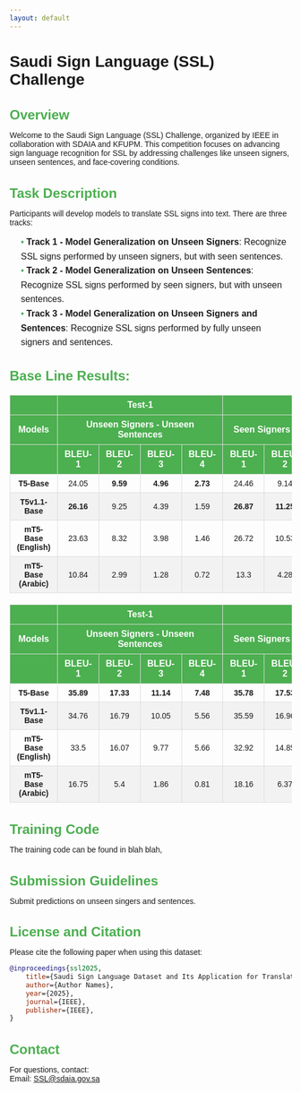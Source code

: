 ```yaml
---
layout: default
---
```



# Saudi Sign Language (SSL) Challenge

## Overview
Welcome to the Saudi Sign Language (SSL) Challenge, organized by IEEE in collaboration with SDAIA and KFUPM. This competition focuses on advancing sign language recognition for SSL by addressing challenges like unseen signers, unseen sentences, and face-covering conditions.

## Task Description
Participants will develop models to translate SSL signs into text. There are three tracks:

- **Track 1 - Model Generalization on Unseen Signers**: Recognize SSL signs performed by unseen signers, but with seen sentences.
- **Track 2 - Model Generalization on Unseen Sentences**: Recognize SSL signs performed by seen signers, but with unseen sentences.
- **Track 3 - Model Generalization on Unseen Signers and Sentences**: Recognize SSL signs performed by fully unseen signers and sentences.

## Base Line Results:
<html lang="en">
<head>
  <meta charset="UTF-8">
  <meta name="viewport" content="width=device-width, initial-scale=1.0">
  <title>Styled Table</title>
  <style>
    table {
      width: 100%;
      border-collapse: collapse;
      margin: 20px 0;
      font-family: Arial, sans-serif;
    }
    th, td {
      border: 1px solid #ddd;
      padding: 8px 12px;
      text-align: center;
    }
    th {
      background-color: #4CAF50;
      color: white;
    }
    tr:nth-child(even) {
      background-color: #f2f2f2;
    }
    tr:hover {
      background-color: #ddd;
    }
    td {
      font-size: 14px;
    }
    th {
      font-size: 16px;
      font-weight: bold;
    }
  </style>
</head>
<body>
  <table>
    <thead>
      <tr>
        <th></th>
        <th colspan="4"><strong>Test-1</strong></th>
        <th colspan="4"><strong>Test-2</strong></th>
        <th colspan="4"><strong>Test-3</strong></th>
      </tr>
      <tr>
        <th><strong>Models</strong></th>
        <th colspan="4"><strong>Unseen Signers - Unseen Sentences</strong></th>
        <th colspan="4"><strong>Seen Signers - Unseen Sentences</strong></th>
        <th colspan="4"><strong>Unseen Signers - Seen Sentences</strong></th>
      </tr>
      <tr>
        <th></th>
        <th><strong>BLEU-1</strong></th>
        <th><strong>BLEU-2</strong></th>
        <th><strong>BLEU-3</strong></th>
        <th><strong>BLEU-4</strong></th>
        <th><strong>BLEU-1</strong></th>
        <th><strong>BLEU-2</strong></th>
        <th><strong>BLEU-3</strong></th>
        <th><strong>BLEU-4</strong></th>
        <th><strong>BLEU-1</strong></th>
        <th><strong>BLEU-2</strong></th>
        <th><strong>BLEU-3</strong></th>
        <th><strong>BLEU-4</strong></th>
      </tr>
    </thead>
    <tbody>
      <tr>
        <td><strong>T5-Base</strong></td>
        <td>24.05</td>
        <td><strong>9.59</strong></td>
        <td><strong>4.96</strong></td>
        <td><strong>2.73</strong></td>
        <td>24.46</td>
        <td>9.14</td>
        <td>4.53</td>
        <td>2.01</td>
        <td>84.07</td>
        <td>81.09</td>
        <td>80.59</td>
        <td>80.37</td>
      </tr>
      <tr>
        <td><strong>T5v1.1-Base</strong></td>
        <td><strong>26.16</strong></td>
        <td>9.25</td>
        <td>4.39</td>
        <td>1.59</td>
        <td><strong>26.87</strong></td>
        <td><strong>11.25</strong></td>
        <td><strong>6.05</strong></td>
        <td>2.78</td>
        <td><strong>88.46</strong></td>
        <td><strong>86.27</strong></td>
        <td><strong>85.84</strong></td>
        <td><strong>85.75</strong></td>
      </tr>
      <tr>
        <td><strong>mT5-Base (English)</strong></td>
        <td>23.63</td>
        <td>8.32</td>
        <td>3.98</td>
        <td>1.46</td>
        <td>26.72</td>
        <td>10.53</td>
        <td>5.42</td>
        <td><strong>2.79</strong></td>
        <td>87.76</td>
        <td>85.62</td>
        <td>85.22</td>
        <td>85.16</td>
      </tr>
      <tr>
        <td><strong>mT5-Base (Arabic)</strong></td>
        <td>10.84</td>
        <td>2.99</td>
        <td>1.28</td>
        <td>0.72</td>
        <td>13.3</td>
        <td>4.28</td>
        <td>1.64</td>
        <td>0.66</td>
        <td>85.54</td>
        <td>84.27</td>
        <td>83.99</td>
        <td>83.87</td>
      </tr>
    </tbody>
  </table>

  <table>
    <thead>
      <tr>
        <th></th>
        <th colspan="4"><strong>Test-1</strong></th>
        <th colspan="4"><strong>Test-2</strong></th>
        <th colspan="4"><strong>Test-3</strong></th>
      </tr>
      <tr>
        <th><strong>Models</strong></th>
        <th colspan="4"><strong>Unseen Signers - Unseen Sentences</strong></th>
        <th colspan="4"><strong>Seen Signers - Unseen Sentences</strong></th>
        <th colspan="4"><strong>Unseen Signers - Seen Sentences</strong></th>
      </tr>
      <tr>
        <th></th>
        <th><strong>BLEU-1</strong></th>
        <th><strong>BLEU-2</strong></th>
        <th><strong>BLEU-3</strong></th>
        <th><strong>BLEU-4</strong></th>
        <th><strong>BLEU-1</strong></th>
        <th><strong>BLEU-2</strong></th>
        <th><strong>BLEU-3</strong></th>
        <th><strong>BLEU-4</strong></th>
        <th><strong>BLEU-1</strong></th>
        <th><strong>BLEU-2</strong></th>
        <th><strong>BLEU-3</strong></th>
        <th><strong>BLEU-4</strong></th>
      </tr>
    </thead>
    <tbody>
      <tr>
        <td><strong>T5-Base</strong></td>
        <td><strong>35.89</strong></td>
        <td><strong>17.33</strong></td>
        <td><strong>11.14</strong></td>
        <td><strong>7.48</strong></td>
        <td><strong>35.78</strong></td>
        <td><strong>17.53</strong></td>
        <td><strong>10.34</strong></td>
        <td><strong>5.72</strong></td>
        <td><strong>95.17</strong></td>
        <td><strong>94.02</strong></td>
        <td><strong>93.78</strong></td>
        <td><strong>93.67</strong></td>
      </tr>
      <tr>
        <td><strong>T5v1.1-Base</strong></td>
        <td>34.76</td>
        <td>16.79</td>
        <td>10.05</td>
        <td>5.56</td>
        <td>35.59</td>
        <td>16.96</td>
        <td>9.92</td>
        <td>5.23</td>
        <td>94.5</td>
        <td>93.16</td>
        <td>92.83</td>
        <td>92.58</td>
      </tr>
      <tr>
        <td><strong>mT5-Base (English)</strong></td>
        <td>33.5</td>
        <td>16.07</td>
        <td>9.77</td>
        <td>5.66</td>
        <td>32.92</td>
        <td>14.85</td>
        <td>8.52</td>
        <td>4.74</td>
        <td>94.64</td>
        <td>93.44</td>
        <td>93.19</td>
        <td>93.04</td>
      </tr>
      <tr>
        <td><strong>mT5-Base (Arabic)</strong></td>
        <td>16.75</td>
        <td>5.4</td>
        <td>1.86</td>
        <td>0.81</td>
        <td>18.16</td>
        <td>6.37</td>
        <td>2.66</td>
        <td>1.47</td>
        <td>92.97</td>
        <td>92.37</td>
        <td>92.42</td>
        <td>92.48</td>
      </tr>
    </tbody>
  </table>
</body>
</html>


## Training Code
The training code can be found in blah blah, 

## Submission Guidelines
Submit predictions on unseen singers and sentences. 

## License and Citation
Please cite the following paper when using this dataset:
```bibtex
@inproceedings{ssl2025,
    title={Saudi Sign Language Dataset and Its Application for Translation Using Pretrained T5 Models},
    author={Author Names},
    year={2025},
    journal={IEEE},
    publisher={IEEE},
}
```

## Contact
For questions, contact:  
Email: [SSL@sdaia.gov.sa](mailto:SSL@sdaia.gov.sa)


<html lang="en">
<head>
  <meta charset="UTF-8">
  <meta name="viewport" content="width=device-width, initial-scale=1.0">
  <title>Styled List</title>
  <style>
    body {
      font-family: Arial, sans-serif;
      margin: 20px;
    }
    .list-container {
      background-color: #f9f9f9;
      border: 1px solid #ddd;
      padding: 15px;
      border-radius: 8px;
      box-shadow: 0 2px 8px rgba(0, 0, 0, 0.1);
    }
    h2 {
      color: #4CAF50;
      font-size: 24px;
      margin-bottom: 10px;
    }
    ul {
      list-style-type: none;
      padding-left: 20px;
    }
    li {
      font-size: 16px;
      line-height: 1.6;
    }
    li::before {
      content: "• ";
      color: #4CAF50;
    }
    .sub-list {
      margin-left: 20px;
      font-size: 14px;
      color: #555;
    }
  </style>
</head>
<body>

